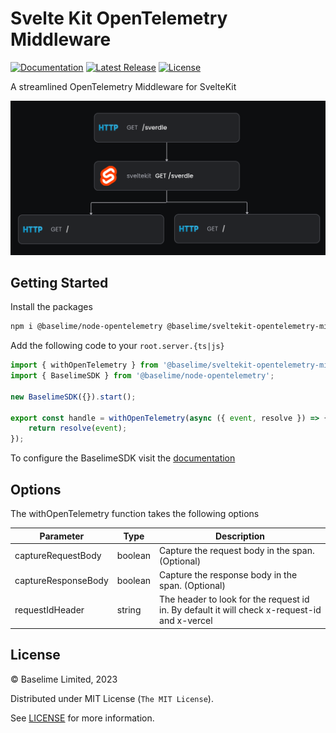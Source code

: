 # Svelte Kit OpenTelemetry Middleware
[![Documentation][docs_badge]][docs]
[![Latest Release][release_badge]][release]
[![License][license_badge]][license]

A streamlined OpenTelemetry Middleware for SvelteKit

![Svelte Trace](./trace.png)



## Getting Started

Install the packages

```bash
npm i @baselime/node-opentelemetry @baselime/sveltekit-opentelemetry-middleware
```

Add the following code to your `root.server.{ts|js}`

```javascript
import { withOpenTelemetry } from '@baselime/sveltekit-opentelemetry-middleware'
import { BaselimeSDK } from '@baselime/node-opentelemetry';

new BaselimeSDK({}).start();

export const handle = withOpenTelemetry(async ({ event, resolve }) => {
    return resolve(event);
});
```

To configure the BaselimeSDK visit the [documentation](https://baselime.io/docs/sending-data/languages/node.js/)

## Options

The withOpenTelemetry function takes the following options

| Parameter             | Type      | Description                                              |
|-----------------------|-----------|----------------------------------------------------------|
| captureRequestBody    | boolean   | Capture the request body in the span. (Optional)         |
| captureResponseBody   | boolean   | Capture the response body in the span. (Optional)        |
| requestIdHeader       | string    | The header to look for the request id in. By default it will check x-request-id and x-vercel

## License

&copy; Baselime Limited, 2023

Distributed under MIT License (`The MIT License`).

See [LICENSE](LICENSE) for more information.


[docs]: https://baselime.io/docs/
[docs_badge]: https://img.shields.io/badge/docs-reference-blue.svg?style=flat-square
[release]: https://github.com/baselime/node-opentelemetry/releases/latest
[release_badge]: https://img.shields.io/github/release/baselime/node-opentelemetry.svg?style=flat-square&ghcache=unused
[license]: https://opensource.org/licenses/MIT
[license_badge]: https://img.shields.io/github/license/baselime/node-opentelemetry.svg?color=blue&style=flat-square&ghcache=unused
